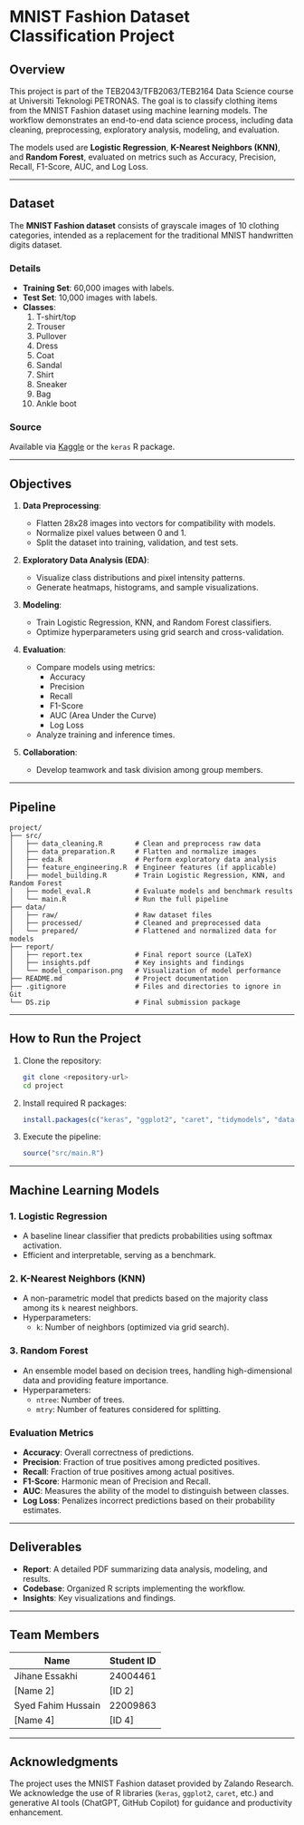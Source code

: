 

# **MNIST Fashion Dataset Classification Project**

## **Overview**
This project is part of the TEB2043/TFB2063/TEB2164 Data Science course at Universiti Teknologi PETRONAS. The goal is to classify clothing items from the MNIST Fashion dataset using machine learning models. The workflow demonstrates an end-to-end data science process, including data cleaning, preprocessing, exploratory analysis, modeling, and evaluation. 

The models used are **Logistic Regression**, **K-Nearest Neighbors (KNN)**, and **Random Forest**, evaluated on metrics such as Accuracy, Precision, Recall, F1-Score, AUC, and Log Loss.

---

## **Dataset**
The **MNIST Fashion dataset** consists of grayscale images of 10 clothing categories, intended as a replacement for the traditional MNIST handwritten digits dataset.

### **Details**
- **Training Set**: 60,000 images with labels.
- **Test Set**: 10,000 images with labels.
- **Classes**:
  1. T-shirt/top
  2. Trouser
  3. Pullover
  4. Dress
  5. Coat
  6. Sandal
  7. Shirt
  8. Sneaker
  9. Bag
  10. Ankle boot

### **Source**
Available via [Kaggle](https://www.kaggle.com/zalando-research/fashionmnist) or the `keras` R package.

---

## **Objectives**
1. **Data Preprocessing**:
   - Flatten 28x28 images into vectors for compatibility with models.
   - Normalize pixel values between 0 and 1.
   - Split the dataset into training, validation, and test sets.

2. **Exploratory Data Analysis (EDA)**:
   - Visualize class distributions and pixel intensity patterns.
   - Generate heatmaps, histograms, and sample visualizations.

3. **Modeling**:
   - Train Logistic Regression, KNN, and Random Forest classifiers.
   - Optimize hyperparameters using grid search and cross-validation.

4. **Evaluation**:
   - Compare models using metrics:
     - Accuracy
     - Precision
     - Recall
     - F1-Score
     - AUC (Area Under the Curve)
     - Log Loss
   - Analyze training and inference times.

5. **Collaboration**:
   - Develop teamwork and task division among group members.

---

## **Pipeline**
```plaintext
project/
├── src/
│   ├── data_cleaning.R        # Clean and preprocess raw data
│   ├── data_preparation.R     # Flatten and normalize images
│   ├── eda.R                  # Perform exploratory data analysis
│   ├── feature_engineering.R  # Engineer features (if applicable)
│   ├── model_building.R       # Train Logistic Regression, KNN, and Random Forest
│   ├── model_eval.R           # Evaluate models and benchmark results
│   └── main.R                 # Run the full pipeline
├── data/
│   ├── raw/                   # Raw dataset files
│   ├── processed/             # Cleaned and preprocessed data
│   └── prepared/              # Flattened and normalized data for models
├── report/
│   ├── report.tex             # Final report source (LaTeX)
│   ├── insights.pdf           # Key insights and findings
│   └── model_comparison.png   # Visualization of model performance
├── README.md                  # Project documentation
├── .gitignore                 # Files and directories to ignore in Git
└── DS.zip                     # Final submission package
```

---

## **How to Run the Project**
1. Clone the repository:
   ```bash
   git clone <repository-url>
   cd project
   ```
2. Install required R packages:
   ```R
   install.packages(c("keras", "ggplot2", "caret", "tidymodels", "data.table", "dplyr", "pROC", "randomForest", "reshape2"))
   ```
3. Execute the pipeline:
   ```R
   source("src/main.R")
   ```

---

## **Machine Learning Models**
### **1. Logistic Regression**
- A baseline linear classifier that predicts probabilities using softmax activation.
- Efficient and interpretable, serving as a benchmark.

### **2. K-Nearest Neighbors (KNN)**
- A non-parametric model that predicts based on the majority class among its `k` nearest neighbors.
- Hyperparameters:
  - `k`: Number of neighbors (optimized via grid search).

### **3. Random Forest**
- An ensemble model based on decision trees, handling high-dimensional data and providing feature importance.
- Hyperparameters:
  - `ntree`: Number of trees.
  - `mtry`: Number of features considered for splitting.

### **Evaluation Metrics**
- **Accuracy**: Overall correctness of predictions.
- **Precision**: Fraction of true positives among predicted positives.
- **Recall**: Fraction of true positives among actual positives.
- **F1-Score**: Harmonic mean of Precision and Recall.
- **AUC**: Measures the ability of the model to distinguish between classes.
- **Log Loss**: Penalizes incorrect predictions based on their probability estimates.

---

## **Deliverables**
- **Report**: A detailed PDF summarizing data analysis, modeling, and results.
- **Codebase**: Organized R scripts implementing the workflow.
- **Insights**: Key visualizations and findings.

---

## **Team Members**
| Name                 | Student ID  |
|----------------------|-------------|
| Jihane Essakhi       | 24004461    |
| [Name 2]             | [ID 2]      |
| Syed Fahim Hussain   | 22009863    |
| [Name 4]             | [ID 4]      |

---

## **Acknowledgments**
The project uses the MNIST Fashion dataset provided by Zalando Research. We acknowledge the use of R libraries (`keras`, `ggplot2`, `caret`, etc.) and generative AI tools (ChatGPT, GitHub Copilot) for guidance and productivity enhancement.

